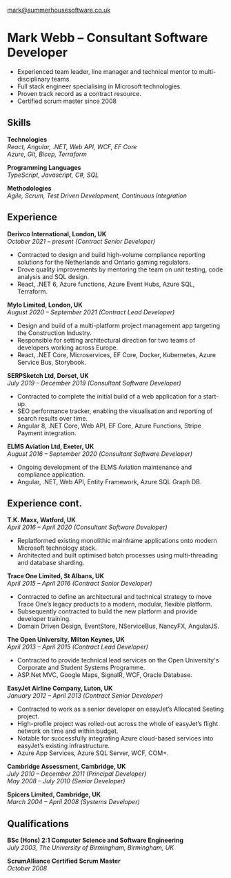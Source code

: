 [mark@summerhousesoftware.co.uk](mailto:mark@summerhousesoftware.co.uk)
# Mark Webb &ndash; Consultant Software Developer
- Experienced team leader, line manager and technical mentor to multi-disciplinary teams.
- Full stack engineer specialising in Microsoft technologies.
- Proven track record as a contract resource.
- Certified scrum master since 2008

## Skills
**Technologies**  
*React, Angular, .NET, Web API, WCF, EF Core*  
*Azure, Git, Bicep, Terraform*  

**Programming Languages**  
*TypeScript, Javascript, C#, SQL*

**Methodologies**  
*Agile, Scrum, Test Driven Development, Continuous Integration*

## Experience
**Derivco International, London, UK**  
*October 2021 &ndash; present (Contract Senior Developer)*
- Contracted to design and build high-volume compliance reporting solutions for the Netherlands and Ontario gaming regulators.
- Drove quality improvements by mentoring the team on unit testing, code analysis and SQL design.
- React, .NET 6, Azure functions, Azure Event Hubs, Azure SQL, Terraform.

**Mylo Limited, London, UK**  
*August 2020 &ndash; September 2021 (Contract Lead Developer)*
- Design and build of a multi-platform project management app targeting the Construction Industry.
- Responsible for setting architectural direction for two teams of developers working across Europe.
- React, .NET Core, Microservices, EF Core, Docker, Kubernetes, Azure Service Bus, Storybook.

**SERPSketch Ltd, Dorset, UK**  
*July 2019 &ndash; December 2019 (Consultant Software Developer)*  
- Contracted to complete the initial build of a web application for a start-up.  
- SEO performance tracker, enabling the visualisation and reporting of search results over time.
- Angular 8, .NET Core, Web API, EF Core, Azure Functions, Stripe Payment integration.

**ELMS Aviation Ltd, Exeter, UK**  
*August 2016 &ndash; September 2020 (Consultant Software Developer)*  
- Ongoing development of the ELMS Aviation maintenance and compliance application. 
- Angular, .NET, Web API, Entity Framework, Azure SQL Graph DB.

<h2 class="print-break">Experience cont.</h2>

**T.K. Maxx, Watford, UK**  
*April 2016 &ndash; April 2020 (Consultant Software Developer)*  
- Replatformed existing monolithic mainframe applications onto modern Microsoft technology stack.
- Architected and built optimised batch processes using multi-threading and database sharding.

**Trace One Limited, St Albans, UK**  
*April 2015 &ndash; April 2016 (Contract Senior Developer)*  
- Contracted to define an architectural and technical strategy to move Trace One’s legacy products to a modern, modular, flexible platform.
- Subsequently contracted to build the new platform and provide developer training.
- Domain Driven Design, EventStore, NServiceBus, NancyFX, AngularJS.

**The Open University, Milton Keynes, UK**  
*April 2013 &ndash; April 2015 (Contract Lead Developer)*  
- Contracted to provide technical lead services on the Open University's Corporate and Student Systems Programme.
- ASP.Net MVC, Google Maps, SignalR, WCF, Oracle Database.

**EasyJet Airline Company, Luton, UK**  
*January 2012 &ndash; April 2013 (Contract Senior Developer)*  
- Contracted to work as a senior developer on easyJet’s Allocated Seating project.  
- High-profile project was rolled-out across the whole of easyJet’s flight network on time and within budget.  
- Notable for successfully integrating Azure cloud-based services into easyJet’s existing infrastructure.
- Azure App Services, Azure SQL Server, WCF, COM+.

**Cambridge Assessment, Cambridge, UK**  
*July 2010 &ndash; December 2011 (Principal Developer)*  
*May 2008 &ndash; July 2010 (Senior Developer)*

**Spicers Limited, Cambridge, UK**  
*March 2004 &ndash; April 2008 (Systems Developer)*

## Qualifications

**BSc (Hons) 2:1 Computer Science and Software Engineering**  
*July 2003, The University of Birmingham, Birmingham, UK*  

**ScrumAlliance Certified Scrum Master**  
*October 2008*  